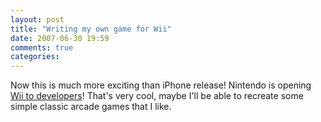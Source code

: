 ```yaml
---
layout: post
title: "Writing my own game for Wii"
date: 2007-06-30 19:59
comments: true
categories: 
---
```


<p>Now this is much more exciting than iPhone release! Nintendo is opening <a href="http://www.builderau.com.au/news/soa/Nintendo-opens-Wii-to-developers/0,339028227,339279346,00.htm">Wii to developers</a>! That's very cool, maybe I'll be able to recreate some simple classic arcade games that I like.</p>
